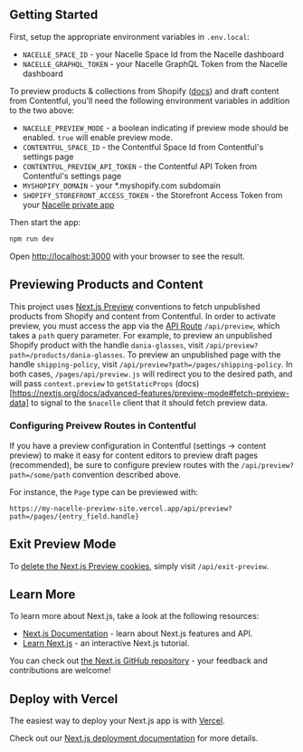 ## Getting Started

First, setup the appropriate environment variables in `.env.local`:

- `NACELLE_SPACE_ID` - your Nacelle Space Id from the Nacelle dashboard
- `NACELLE_GRAPHQL_TOKEN` - your Nacelle GraphQL Token from the Nacelle dashboard

To preview products & collections from Shopify ([docs](https://docs.getnacelle.com/integrations/shopify-preview.html)) and draft content from Contentful, you'll need the following environment variables in addition to the two above:

- `NACELLE_PREVIEW_MODE` - a boolean indicating if preview mode should be enabled. `true` will enable preview mode.
- `CONTENTFUL_SPACE_ID` - the Contentful Space Id from Contentful's settings page
- `CONTENTFUL_PREVIEW_API_TOKEN` - the Contentful API Token from Contentful's settings page
- `MYSHOPIFY_DOMAIN` - your \*.myshopify.com subdomain
- `SHOPIFY_STOREFRONT_ACCESS_TOKEN` - the Storefront Access Token from your [Nacelle private app](https://docs.getnacelle.com/quick-start.html#_1-setup-shopify)

Then start the app:

```bash
npm run dev
```

Open [http://localhost:3000](http://localhost:3000) with your browser to see the result.

## Previewing Products and Content

This project uses [Next.js Preview](https://nextjs.org/docs/advanced-features/preview-mode) conventions to fetch unpublished products from Shopify and content from Contentful. In order to activate preview, you must access the app via the [API Route](https://nextjs.org/docs/api-routes/introduction) `/api/preview`, which takes a `path` query parameter. For example, to preview an unpublished Shopify product with the handle `dania-glasses`, visit `/api/preview?path=/products/dania-glasses`. To preview an unpublished page with the handle `shipping-policy`, visit `/api/preview?path=/pages/shipping-policy`. In both cases, `/pages/api/preview.js` will redirect you to the desired path, and will pass `context.preview` to `getStaticProps` (docs)[https://nextjs.org/docs/advanced-features/preview-mode#fetch-preview-data] to signal to the `$nacelle` client that it should fetch preview data.

### Configuring Preivew Routes in Contentful

If you have a preview configuration in Contentful (settings -> content preview) to make it easy for content editors to preview draft pages (recommended), be sure to configure preview routes with the `/api/preview?path=/some/path` convention described above.

For instance, the `Page` type can be previewed with:

```
https://my-nacelle-preview-site.vercel.app/api/preview?path=/pages/{entry_field.handle}
```

## Exit Preview Mode

To [delete the Next.js Preview cookies](https://nextjs.org/docs/advanced-features/preview-mode#clear-the-preview-mode-cookies), simply visit `/api/exit-preview`.

## Learn More

To learn more about Next.js, take a look at the following resources:

- [Next.js Documentation](https://nextjs.org/docs) - learn about Next.js features and API.
- [Learn Next.js](https://nextjs.org/learn) - an interactive Next.js tutorial.

You can check out [the Next.js GitHub repository](https://github.com/vercel/next.js/) - your feedback and contributions are welcome!

## Deploy with Vercel

The easiest way to deploy your Next.js app is with [Vercel](https://vercel.com/import).

Check out our [Next.js deployment documentation](https://nextjs.org/docs/deployment) for more details.
